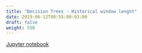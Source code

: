 ```yaml
---
title: "Decision Trees - Historical window lenght"
date: 2019-06-12T00:55:00-03:00
draft: false
weight: 550
---
```


[Jupyter notebook](https://nbviewer.jupyter.org/github/gmoncarz/machine_learning_tour/blob/master/notebooks/07_decision_tree/regressor/04_decision_tree_data_window_size.ipynb)

<div> 
    <object type="text/html" width="100%" height="1000" data="https://nbviewer.jupyter.org/github/gmoncarz/machine_learning_tour/blob/master/notebooks/07_decision_tree/regressor/04_decision_tree_data_window_size.ipynb">
    </object>
</div>
